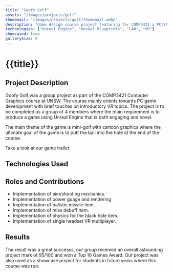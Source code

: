 ```yaml
---
title: "Goofy Golf"
assets: "/images/projects/golf"
thumbnail: "/images/projects/golf/thumbnail.webp"
description: "Game design course project featuring for COMP3421 a PC/VR compatible golf game that won top 10 games award."
technologies: ["Unreal Engine", "Unreal Blueprints", "LAN", "VR"]
showcased: true
gallerySize: 9
---
```


# {{title}}

## Project Description

Goofy Golf was a group project as part of the COMP3421 Computer Graphics course at UNSW. The course mainly orients towards PC game development with brief touches on introductory VR topics. The project is to be completed as a group of 4 members where the main requirement is to produce a game using Unreal Engine that is both engaging and novel.

The main theme of the game is mini-golf with cartoon graphics where the ultimate goal of the game is to putt the ball into the hole at the end of the course.

Take a look at our game trailer.
<youtube-embed src="https://www.youtube.com/embed/HQY2wXwpHYU" title="Goofy Golf"></youtube-embed>


## Technologies Used

<BlogTechnologies :tags="technologies"></BlogTechnologies>

## Roles and Contributions

- Implementation of aim/shooting mechanics.
- Implementation of power guage and rendering
- Implementation of balistic missile item.
- Implementation of miss debuff item.
- Implementation of physics for the black hole item.
- Implementation of single headset VR multiplayer.

## Results

The result was a great successs, our group received an overall astounding project mark of 95/100 and won a Top 10 Games Award. Our project was also used as a showcase project for students in future years where this course was run.

<blog-img src="/images/projects/golf/Award.png" alt="award for winning top 10 games award"></blog-img>
